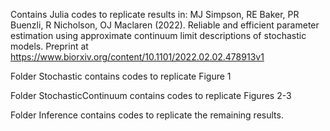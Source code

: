 Contains Julia codes to replicate results in:
MJ Simpson, RE Baker, PR Buenzli, R Nicholson, OJ Maclaren (2022). Reliable and efficient parameter estimation using approximate continuum limit descriptions 
of stochastic models. Preprint at https://www.biorxiv.org/content/10.1101/2022.02.02.478913v1

Folder Stochastic contains codes to replicate Figure 1

Folder StochasticContinuum contains codes to replicate Figures 2-3

Folder Inference contains codes to replicate the remaining results.
